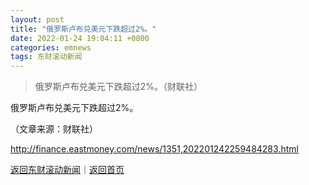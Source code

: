 ```yaml
---
layout: post
title: "俄罗斯卢布兑美元下跌超过2%。"
date: 2022-01-24 19:04:11 +0800
categories: emnews
tags: 东财滚动新闻
---
```

> 俄罗斯卢布兑美元下跌超过2%。（财联社）

<p>俄罗斯卢布兑美元下跌超过2%。</p><p class="em_media">（文章来源：财联社）</p>

<http://finance.eastmoney.com/news/1351,202201242259484283.html>

[返回东财滚动新闻](//finews.withounder.com/emnews/)｜[返回首页](//finews.withounder.com/)